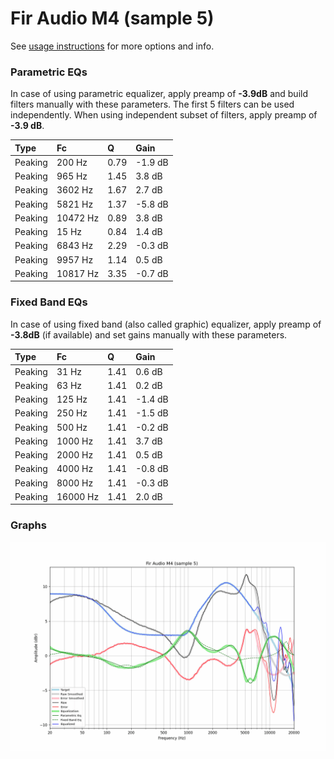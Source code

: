 # Fir Audio M4 (sample 5)
See [usage instructions](https://github.com/jaakkopasanen/AutoEq#usage) for more options and info.

### Parametric EQs
In case of using parametric equalizer, apply preamp of **-3.9dB** and build filters manually
with these parameters. The first 5 filters can be used independently.
When using independent subset of filters, apply preamp of **-3.9 dB**.

| Type    | Fc       |    Q | Gain    |
|:--------|:---------|:-----|:--------|
| Peaking | 200 Hz   | 0.79 | -1.9 dB |
| Peaking | 965 Hz   | 1.45 | 3.8 dB  |
| Peaking | 3602 Hz  | 1.67 | 2.7 dB  |
| Peaking | 5821 Hz  | 1.37 | -5.8 dB |
| Peaking | 10472 Hz | 0.89 | 3.8 dB  |
| Peaking | 15 Hz    | 0.84 | 1.4 dB  |
| Peaking | 6843 Hz  | 2.29 | -0.3 dB |
| Peaking | 9957 Hz  | 1.14 | 0.5 dB  |
| Peaking | 10817 Hz | 3.35 | -0.7 dB |

### Fixed Band EQs
In case of using fixed band (also called graphic) equalizer, apply preamp of **-3.8dB**
(if available) and set gains manually with these parameters.

| Type    | Fc       |    Q | Gain    |
|:--------|:---------|:-----|:--------|
| Peaking | 31 Hz    | 1.41 | 0.6 dB  |
| Peaking | 63 Hz    | 1.41 | 0.2 dB  |
| Peaking | 125 Hz   | 1.41 | -1.4 dB |
| Peaking | 250 Hz   | 1.41 | -1.5 dB |
| Peaking | 500 Hz   | 1.41 | -0.2 dB |
| Peaking | 1000 Hz  | 1.41 | 3.7 dB  |
| Peaking | 2000 Hz  | 1.41 | 0.5 dB  |
| Peaking | 4000 Hz  | 1.41 | -0.8 dB |
| Peaking | 8000 Hz  | 1.41 | -0.3 dB |
| Peaking | 16000 Hz | 1.41 | 2.0 dB  |

### Graphs
![](./Fir%20Audio%20M4%20(sample%205).png)